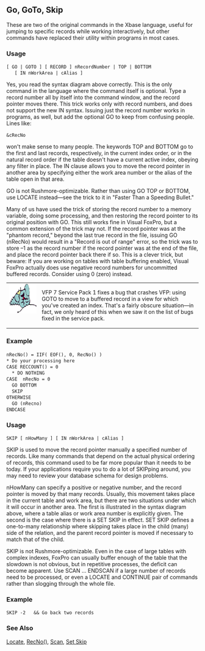 ## Go, GoTo, Skip

These are two of the original commands in the Xbase language, useful for jumping to specific records while working interactively, but other commands have replaced their utility within programs in most cases.

### Usage

```foxpro
[ GO | GOTO ] [ RECORD ] nRecordNumber | TOP | BOTTOM
   [ IN nWorkArea | cAlias ]
```

Yes, you read the syntax diagram above correctly. This is the only command in the language where the command itself is optional. Type a record number all by itself into the command window, and the record pointer moves there. This trick works only with record numbers, and does not support the new IN syntax. Issuing just the record number works in programs, as well, but add the optional GO to keep from confusing people. Lines like:

```foxpro
&cRecNo
```
won't make sense to many people. The keywords TOP and BOTTOM go to the first and last records, respectively, in the current index order, or in the natural record order if the table doesn't have a current active index, obeying any filter in place. The IN clause allows you to move the record pointer in another area by specifying either the work area number or the alias of the table open in that area.

GO is not Rushmore-optimizable. Rather than using GO TOP or BOTTOM, use LOCATE instead&mdash;see the trick to it in "Faster Than a Speeding Bullet."

Many of us have used the trick of storing the record number to a memory variable, doing some processing, and then restoring the record pointer to its original position with GO. This still works fine in Visual FoxPro, but a common extension of the trick may not. If the record pointer was at the "phantom record," beyond the last true record in the file, issuing GO (nRecNo) would result in a "Record is out of range" error, so the trick was to store &ndash;1 as the record number if the record pointer was at the end of the file, and place the record pointer back there if so. This is a clever trick, but beware: If you are working on tables with table buffering enabled, Visual FoxPro actually does use negative record numbers for uncommitted buffered records. Consider using 0 (zero) instead.

<table>
<tr>
  <td width="17%" valign="top">
<img width="95" height="77" src="fixbug1.gif">
  </td>
  <td width="83%">
  <p>VFP 7 Service Pack 1 fixes a bug that crashes VFP: using GOTO to move to a buffered record in a view for which you've created an index. That's a fairly obscure situation&mdash;in fact, we only heard of this when we saw it on the list of bugs fixed in the service pack.</p>
  </td>
 </tr>
</table>

### Example

```foxpro
nRecNo() = IIF( EOF(), 0, RecNo() )
* Do your processing here
CASE RECCOUNT() = 0
  * DO NOTHING
CASE  nRecNo = 0
  GO BOTTOM
  SKIP
OTHERWISE
  GO (nRecno)
ENDCASE
```
### Usage

```foxpro
SKIP [ nHowMany ] [ IN nWorkArea | cAlias ]
```

SKIP is used to move the record pointer manually a specified number of records. Like many commands that depend on the actual physical ordering of records, this command used to be far more popular than it needs to be today. If your applications require you to do a lot of SKIPping around, you may need to review your database schema for design problems.

nHowMany can specify a positive or negative number, and the record pointer is moved by that many records. Usually, this movement takes place in the current table and work area, but there are two situations under which it will occur in another area. The first is illustrated in the syntax diagram above, where a table alias or work area number is explicitly given. The second is the case where there is a SET SKIP in effect. SET SKIP defines a one-to-many relationship where skipping takes place in the child (many) side of the relation, and the parent record pointer is moved if necessary to match that of the child. 

SKIP is not Rushmore-optimizable. Even in the case of large tables with complex indexes, FoxPro can usually buffer enough of the table that the slowdown is not obvious, but in repetitive processes, the deficit can become apparent. Use SCAN ... ENDSCAN if a large number of records need to be processed, or even a LOCATE and CONTINUE pair of commands rather than slogging through the whole file.

### Example

```foxpro
SKIP -2   && Go back two records
```
### See Also

[Locate](s4g042.md), [RecNo()](s4g085.md), [Scan](s4g256.md), [Set Skip](s4g084.md)